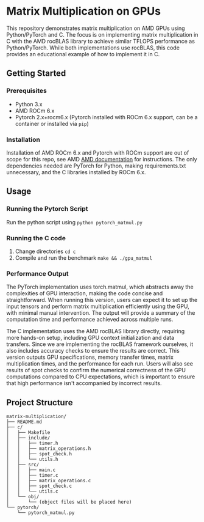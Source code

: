 # Matrix Multiplication on GPUs

This repository demonstrates matrix multiplication on AMD GPUs using Python/PyTorch and C. The focus is on implementing matrix multiplication in C with the AMD rocBLAS library to achieve similar TFLOPS performance as Python/PyTorch. While both implementations use rocBLAS, this code provides an educational example of how to implement it in C.

## Getting Started

### Prerequisites

* Python 3.x
* AMD ROCm 6.x
* Pytorch 2.x+rocm6.x (Pytorch installed with ROCm 6.x support, can be a container or installed via `pip`)

### Installation

Installation of AMD ROCm 6.x and Pytorch with ROCm support are out of scope for this repo, see AMD [AMD documentation](https://github.com/ROCm/ROCm) for instructions.  The only dependencies needed are PyTorch for Python, making requirements.txt unnecessary, and the C libraries installed by ROCm 6.x.

## Usage

### Running the Pytorch Script

Run the python script using `python pytorch_matmul.py`

### Running the C code

1.  Change directories `cd c`
2.  Compile and run the benchmark `make && ./gpu_matmul`

### Performance Output

The PyTorch implementation uses torch.matmul, which abstracts away the complexities of GPU interaction, making the code concise and straightforward. When running this version, users can expect it to set up the input tensors and perform matrix multiplication efficiently using the GPU, with minimal manual intervention. The output will provide a summary of the computation time and performance achieved across multiple runs.

The C implementation uses the AMD rocBLAS library directly, requiring more hands-on setup, including GPU context initialization and data transfers. Since we are implementing the rocBLAS framework ourselves, it also includes accuracy checks to ensure the results are correct. This version outputs GPU specifications, memory transfer times, matrix multiplication times, and the performance for each run. Users will also see results of spot checks to confirm the numerical correctness of the GPU computations compared to CPU expectations, which is important to ensure that high performance isn't accompanied by incorrect results.

## Project Structure

```
matrix-multiplication/
├── README.md
├── c/
│   ├── Makefile
│   ├── include/
│   │   ├── timer.h
│   │   ├── matrix_operations.h
│   │   ├── spot_check.h
│   │   └── utils.h
│   ├── src/
│   │   ├── main.c
│   │   ├── timer.c
│   │   ├── matrix_operations.c
│   │   ├── spot_check.c
│   │   └── utils.c
│   └── obj/
│       └── (object files will be placed here)
└── pytorch/
    └── pytorch_matmul.py
```
